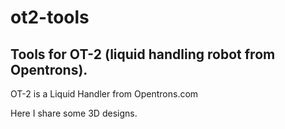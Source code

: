 # ot2-tools
## Tools for OT-2 (liquid handling robot from Opentrons).


OT-2 is a Liquid Handler from Opentrons.com

Here I share some 3D designs. 


